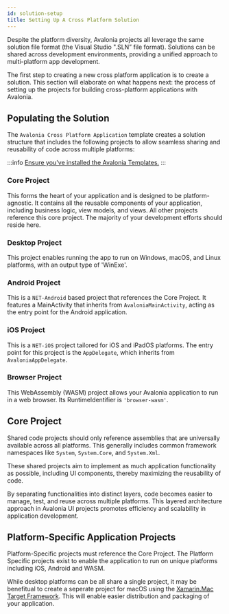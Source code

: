 ```yaml
---
id: solution-setup
title: Setting Up A Cross Platform Solution
---
```


Despite the platform diversity, Avalonia projects all leverage the same solution file format (the Visual Studio ".SLN” file format). Solutions can be shared across development environments, providing a unified approach to multi-platform app development.

The first step to creating a new cross platform application is to create a solution. This section will elaborate on what happens next: the process of setting up the projects for building cross-platform applications with Avalonia.

## Populating the Solution

The `Avalonia Cross Platform Application` template creates a solution structure that includes the following projects to allow seamless sharing and reusability of code across multiple platforms:

:::info
[Ensure you've installed the Avalonia Templates.](../../get-started/install#install-avalonia-ui-templates)
:::

### Core Project
This forms the heart of your application and is designed to be platform-agnostic. It contains all the reusable components of your application, including business logic, view models, and views. All other projects reference this core project. The majority of your development efforts should reside here.

### Desktop Project
This project enables running the app to run on Windows, macOS, and Linux platforms, with an output type of 'WinExe'.

### Android Project 
This is a `NET-Android` based project that references the Core Project. It features a MainActivity that inherits from `AvaloniaMainActivity`, acting as the entry point for the Android application.

### iOS Project 
This is a `NET-iOS` project tailored for iOS and iPadOS platforms. The entry point for this project is the `AppDelegate`, which inherits from `AvaloniaAppDelegate`. 

### Browser Project
This WebAssembly (WASM) project allows your Avalonia application to run in a web browser. Its RuntimeIdentifier is `'browser-wasm'`.

## Core Project

Shared code projects should only reference assemblies that are universally available across all platforms. This generally includes common framework namespaces like `System`, `System.Core`, and `System.Xml`.

These shared projects aim to implement as much application functionality as possible, including UI components, thereby maximizing the reusability of code. 

By separating functionalities into distinct layers, code becomes easier to manage, test, and reuse across multiple platforms. This layered architecture approach in Avalonia UI projects promotes efficiency and scalability in application development.

## Platform-Specific Application Projects

Platform-Specific projects must reference the Core Project. The Platform Specific projects exist to enable the application to run on unique platforms including iOS, Android and WASM. 

While desktop platforms can be all share a single project, it may be benefitual to create a seperate project for macOS using the [Xamarin.Mac Target Framework](https://learn.microsoft.com/en-us/xamarin/mac/platform/target-framework). This will enable easier distribution and packaging of your application.   




















